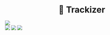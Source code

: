 <h1 align='center'>
   📲 Trackizer
</h1>

<div>
  <img src="https://i.imgur.com/pH7Bkll.png" />
</div>


<div>
<img src="https://img.shields.io/static/v1?label=LICENSE&message=MIT&color=FF7966&style=for-the-badge"/> <img src="https://img.shields.io/static/v1?label=STATUS&message=NOT STARTED&color=FF7966&style=for-the-badge"/> <img src="https://img.shields.io/static/v1?label=NPM&message=V1.0.0&color=FF7966&style=for-the-badge"/>
</div>
